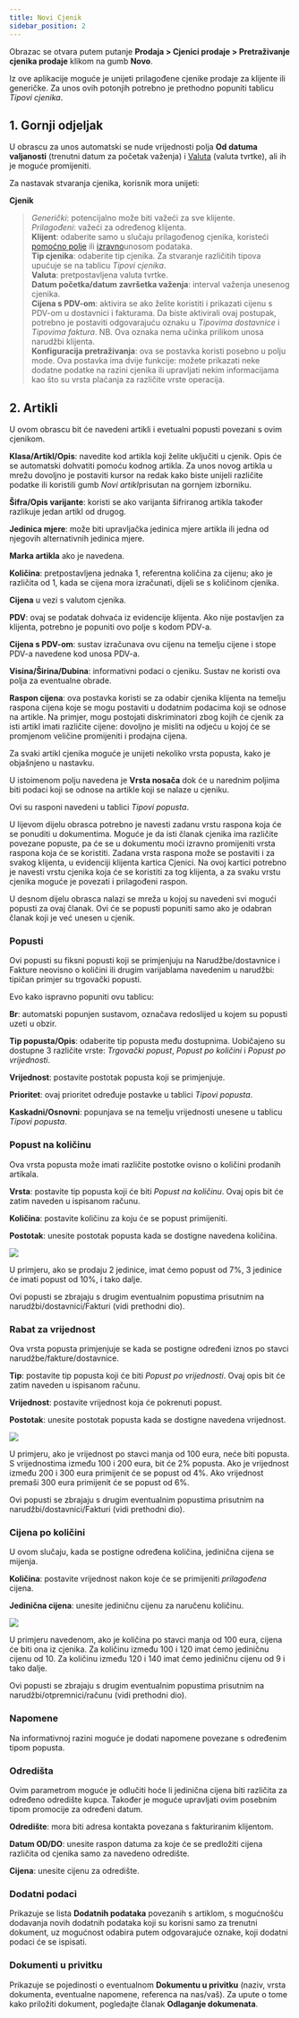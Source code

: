 ```yaml
---
title: Novi Cjenik
sidebar_position: 2
---
```


Obrazac se otvara putem putanje **Prodaja > Cjenici prodaje > Pretraživanje cjenika prodaje** klikom na gumb **Novo**. 

Iz ove aplikacije moguće je unijeti prilagođene cjenike prodaje za klijente ili generičke. Za unos ovih potonjih potrebno je prethodno popuniti tablicu *Tipovi cjenika*. 

## **1. Gornji odjeljak**

U obrascu za unos automatski se nude vrijednosti polja  **Od datuma valjanosti** (trenutni datum za početak važenja) i [Valuta](/docs/guide/common/glossary/glossary-intro#currency) (valuta tvrtke), ali ih je moguće promijeniti.

Za nastavak stvaranja cjenika, korisnik mora unijeti:

**Cjenik** 
> *Generički*: potencijalno može biti važeći za sve klijente.     
> *Prilagođeni*: važeći za određenog klijenta.      
**Klijent**: odaberite samo u slučaju prilagođenog cjenika, koristeći  [pomoćno polje](/docs/guide/common/operations-with-data/manual-entry-or-help-and-data-selection) ili [izravno](/docs/guide/common/operations-with-data/manual-entry-or-help-and-data-selection)unosom podataka.   
**Tip cjenika**:  odaberite tip cjenika. Za stvaranje različitih tipova upućuje se na tablicu *Tipovi cjenika*.    
**Valuta**: pretpostavljena valuta tvrtke.  
**Datum početka/datum završetka važenja**: interval važenja unesenog cjenika.    
**Cijena s PDV-om**: aktivira se ako želite koristiti i prikazati cijenu s PDV-om u dostavnici i fakturama. Da biste aktivirali ovaj postupak, potrebno je postaviti odgovarajuću oznaku u *Tipovima dostavnice* i *Tipovima faktura*. NB. Ova oznaka nema učinka prilikom unosa narudžbi klijenta.   
**Konfiguracija pretraživanja**: ova se postavka koristi posebno u polju mode. Ova postavka ima dvije funkcije: možete prikazati neke dodatne podatke na razini cjenika ili upravljati nekim informacijama kao što su vrsta plaćanja za različite vrste operacija.

## **2. Artikli**

U ovom obrascu bit će navedeni artikli i evetualni popusti povezani s ovim cjenikom.

**Klasa/Artikl/Opis**: navedite kod artikla koji želite uključiti u cjenik. Opis će se automatski dohvatiti pomoću kodnog artikla. Za unos novog artikla u mrežu dovoljno je postaviti kursor na redak kako biste unijeli različite podatke ili koristili gumb *Novi artikl*prisutan na gornjem izborniku.

**Šifra/Opis varijante**: koristi se ako varijanta šifriranog artikla također razlikuje jedan artikl od drugog.

**Jedinica mjere**: može biti upravljačka jedinica mjere artikla ili jedna od njegovih alternativnih jedinica mjere.

**Marka artikla** ako je navedena.

**Količina**: pretpostavljena jednaka 1, referentna količina za cijenu; ako je različita od 1, kada se cijena mora izračunati, dijeli se s količinom cjenika.

**Cijena** u vezi s valutom cjenika.

**PDV**: ovaj se podatak dohvaća iz evidencije klijenta. Ako nije postavljen za klijenta, potrebno je popuniti ovo polje s kodom PDV-a. 

**Cijena s PDV-om**: sustav izračunava ovu cijenu na temelju cijene i stope PDV-a navedene kod unosa PDV-a. 

**Visina/Širina/Dubina**: informativni podaci o cjeniku. Sustav ne koristi ova polja za eventualne obrade. 

**Raspon cijena**: ova postavka koristi se za odabir cjenika klijenta na temelju raspona cijena koje se mogu postaviti u dodatnim podacima koji se odnose na artikle. Na primjer, mogu postojati diskriminatori zbog kojih će cjenik za isti artikl imati različite cijene: dovoljno je misliti na odjeću u kojoj će se promjenom veličine promijeniti i prodajna cijena.

Za svaki artikl cjenika moguće je unijeti nekoliko vrsta popusta, kako je objašnjeno u nastavku.

U istoimenom polju navedena je **Vrsta nosača** dok će u narednim poljima biti podaci koji se odnose na artikle koji se nalaze u cjeniku.

Ovi su rasponi navedeni u tablici *Tipovi popusta*.

U lijevom dijelu obrasca potrebno je navesti zadanu vrstu raspona koja će se ponuditi u dokumentima. Moguće je da isti članak cjenika ima različite povezane popuste, pa će se u dokumentu moći izravno promijeniti vrsta raspona koja će se koristiti. Zadana vrsta raspona može se postaviti i za svakog klijenta, u evidenciji klijenta kartica Cjenici. Na ovoj kartici potrebno je navesti vrstu cjenika koja će se koristiti za tog klijenta, a za svaku vrstu cjenika moguće je povezati i prilagođeni raspon.

U desnom dijelu obrasca nalazi se mreža u kojoj su navedeni svi mogući popusti za ovaj članak. Ovi će se popusti popuniti samo ako je odabran članak koji je već unesen u cjenik.

### Popusti

Ovi popusti su fiksni popusti koji se primjenjuju na Narudžbe/dostavnice i Fakture neovisno o količini ili drugim varijablama navedenim u narudžbi: tipičan primjer su trgovački popusti.

Evo kako ispravno popuniti ovu tablicu:

**Br**: automatski popunjen sustavom, označava redoslijed u kojem su popusti uzeti u obzir.

**Tip popusta/Opis**: odaberite tip popusta među dostupnima. Uobičajeno su dostupne 3 različite vrste: *Trgovački popust*, *Popust po količini* i *Popust po vrijednosti*.

**Vrijednost**: postavite postotak popusta koji se primjenjuje.

**Prioritet**: ovaj prioritet određuje postavke u tablici *Tipovi popusta*.

**Kaskadni/Osnovni**: popunjava se na temelju vrijednosti unesene u tablicu *Tipovi popusta*.

### Popust na količinu

Ova vrsta popusta može imati različite postotke ovisno o količini prodanih artikala.

**Vrsta**: postavite tip popusta koji će biti *Popust na količinu*. Ovaj opis bit će zatim naveden u ispisanom računu.

**Količina**: postavite količinu za koju će se popust primijeniti.  

**Postotak**: unesite postotak popusta kada se dostigne navedena količina.

![](/img/it-it/sales/sales-price-list/insert-sales-price-list/image07.png)

U primjeru, ako se prodaju 2 jedinice, imat ćemo popust od 7%, 3 jedinice će imati popust od 10%, i tako dalje.

Ovi popusti se zbrajaju s drugim eventualnim popustima prisutnim na narudžbi/dostavnici/Fakturi (vidi prethodni dio).

### Rabat za vrijednost

Ova vrsta popusta primjenjuje se kada se postigne određeni iznos po stavci narudžbe/fakture/dostavnice.

**Tip**: postavite tip popusta koji će biti *Popust po vrijednosti*. Ovaj opis bit će zatim naveden u ispisanom računu.

**Vrijednost**: postavite vrijednost koja će pokrenuti popust.

**Postotak**: unesite postotak popusta kada se dostigne navedena vrijednost.

![](/img/it-it/sales/sales-price-list/insert-sales-price-list/image09.png)

U primjeru, ako je vrijednost po stavci manja od 100 eura, neće biti popusta. S vrijednostima između 100 i 200 eura, bit će 2% popusta. Ako je vrijednost između 200 i 300 eura primijenit će se popust od 4%. Ako vrijednost premaši 300 eura primijenit će se popust od 6%.

Ovi popusti se zbrajaju s drugim eventualnim popustima prisutnim na narudžbi/dostavnici/Fakturi (vidi prethodni dio).

### Cijena po količini

U ovom slučaju, kada se postigne određena količina, jedinična cijena se mijenja.

**Količina**: postavite vrijednost nakon koje će se primijeniti *prilagođena* cijena.

**Jedinična cijena**: unesite jediničnu cijenu za naručenu količinu.

![](/img/it-it/sales/sales-price-list/insert-sales-price-list/image11.png)

U primjeru navedenom, ako je količina po stavci manja od 100 eura, cijena će biti ona iz cjenika. Za količinu između 100 i 120 imat ćemo jediničnu cijenu od 10. Za količinu između 120 i 140 imat ćemo jediničnu cijenu od 9 i tako dalje.

Ovi popusti se zbrajaju s drugim eventualnim popustima prisutnim na narudžbi/otpremnici/računu (vidi prethodni dio).

### Napomene

Na informativnoj razini moguće je dodati napomene povezane s određenim tipom popusta.

### Odredišta

Ovim parametrom moguće je odlučiti hoće li jedinična cijena biti različita za određeno odredište kupca. Također je moguće upravljati ovim posebnim tipom promocije za određeni datum.

**Odredište**: mora biti adresa kontakta povezana s fakturiranim klijentom.

**Datum OD/DO**: unesite raspon datuma za koje će se predložiti cijena različita od cjenika samo za navedeno odredište.

**Cijena**: unesite cijenu za odredište.

### Dodatni podaci

Prikazuje se lista **Dodatnih podataka** povezanih s artiklom, s mogućnošću dodavanja novih dodatnih podataka koji su korisni samo za trenutni dokument, uz mogućnost odabira putem odgovarajuće oznake, koji dodatni podaci će se ispisati.

### Dokumenti u privitku

Prikazuje se pojedinosti o eventualnom **Dokumentu u privitku** (naziv, vrsta dokumenta, eventualne napomene, referenca na nas/vaš). Za upute o tome kako priložiti dokument, pogledajte članak **Odlaganje dokumenata**.